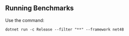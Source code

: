 ## Running Benchmarks

Use the command:

```
dotnet run -c Release --filter "**" --framework net48
```
